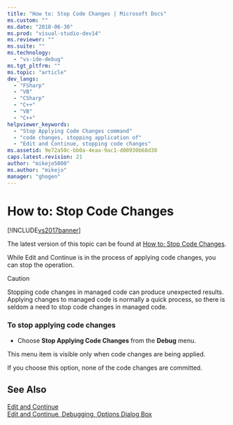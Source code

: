 ```yaml
---
title: "How to: Stop Code Changes | Microsoft Docs"
ms.custom: ""
ms.date: "2018-06-30"
ms.prod: "visual-studio-dev14"
ms.reviewer: ""
ms.suite: ""
ms.technology: 
  - "vs-ide-debug"
ms.tgt_pltfrm: ""
ms.topic: "article"
dev_langs: 
  - "FSharp"
  - "VB"
  - "CSharp"
  - "C++"
  - "VB"
  - "C++"
helpviewer_keywords: 
  - "Stop Applying Code Changes command"
  - "code changes, stopping application of"
  - "Edit and Continue, stopping code changes"
ms.assetid: 9e72a50c-bb0a-4eaa-9ac1-d00930b68d38
caps.latest.revision: 21
author: "mikejo5000"
ms.author: "mikejo"
manager: "ghogen"
---
```

# How to: Stop Code Changes
[!INCLUDE[vs2017banner](../includes/vs2017banner.md)]

The latest version of this topic can be found at [How to: Stop Code Changes](https://docs.microsoft.com/visualstudio/debugger/how-to-stop-code-changes).  
  
While Edit and Continue is in the process of applying code changes, you can stop the operation.  
  
> [!CAUTION]
>  Stopping code changes in managed code can produce unexpected results. Applying changes to managed code is normally a quick process, so there is seldom a need to stop code changes in managed code.  
  
### To stop applying code changes  
  
-   Choose **Stop Applying Code Changes** from the **Debug** menu.  
  
 This menu item is visible only when code changes are being applied.  
  
 If you choose this option, none of the code changes are committed.  
  
## See Also  
 [Edit and Continue](../debugger/edit-and-continue.md)   
 [Edit and Continue, Debugging, Options Dialog Box](../Topic/Edit%20and%20Continue,%20Debugging,%20Options%20Dialog%20Box.md)



